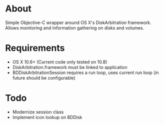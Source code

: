 About
=======
Simple Objective-C wrapper around OS X's DiskArbitration framework. Allows monitoring and information gathering on disks and volumes.

Requirements
=======

* OS X 10.6+ (Current code only tested on 10.8)
* DiskArbitration.framework must be linked to application
* BDDiskArbitrationSession requires a run loop, uses current run loop (in future should be configurable)

Todo
=======

* Modernize session class
* Implement icon lookup on BDDisk
